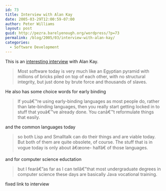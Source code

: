 ```yaml
---
id: 73
title: Interview with Alan Kay
date: 2005-03-29T12:00:59-07:00
author: Peter Williams
layout: post
guid: http://pezra.barelyenough.org/wordpress/?p=73
permalink: /blog/2005/03/interview-with-alan-kay/
categories:
  - Software Development
---
```

This is an [interesting interview](http://acmqueue.com/modules.php?name=Content&pa=showpage&pid=273&page=1) with Alan Kay. 

> Most software today is very much like an Egyptian pyramid with millions of bricks piled on top of each other, with no structural integrity, but just done by brute force and thousands of slaves.

He also has some choice words for early binding 

> If youâ€™re using early-binding languages as most people do, rather than late-binding languages, then you really start getting locked in to stuff that youâ€™ve already done. You canâ€™t reformulate things that easily.

and the common languages today 

> so both Lisp and Smalltalk can do their things and are viable today. But both of them are quite obsolete, of course. The stuff that is in vogue today is only about â€œone- halfâ€ of those languages.

and for computer science eductation 

> but I fearâ€”as far as I can tellâ€”that most undergraduate degrees in computer science these days are basically Java vocational training.

<span class='update'>fixed link to interview</span>